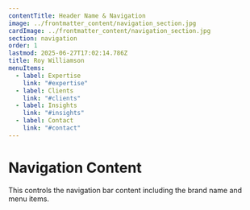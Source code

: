 ```yaml
---
contentTitle: Header Name & Navigation
image: ../frontmatter_content/navigation_section.jpg
cardImage: ../frontmatter_content/navigation_section.jpg
section: navigation
order: 1
lastmod: 2025-06-27T17:02:14.786Z
title: Roy Williamson
menuItems:
  - label: Expertise
    link: "#expertise"
  - label: Clients
    link: "#clients"
  - label: Insights
    link: "#insights"
  - label: Contact
    link: "#contact"
---
```


# Navigation Content

This controls the navigation bar content including the brand name and menu items.
